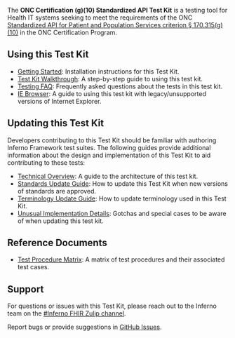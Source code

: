 The **ONC Certification (g)(10) Standardized API Test Kit** is a testing tool
for Health IT systems seeking to meet the requirements of the ONC [Standardized
API for Patient and Population Services criterion §
170.315(g)(10)](https://www.healthit.gov/test-method/standardized-api-patient-and-population-services)
in the ONC Certification Program.

## Using this Test Kit

* [Getting Started](https://github.com/onc-healthit/onc-certification-g10-test-kit/?tab=readme-ov-file#getting-started): Installation instructions for this Test Kit.
* [Test Kit Walkthrough](Walkthrough): A step-by-step guide to using this test kit.
* [Testing FAQ](FAQ.md): Frequently asked questions about the tests in this test kit.
* [IE Browser](IE-Browser): A guide to using this test kit with legacy/unsupported versions of Internet Explorer.

## Updating this Test Kit

Developers contributing to this Test Kit should be familiar with authoring
Inferno Framework test suites.  The following guides provide additional
information about the design and implementation of this Test Kit to aid
contributing to these tests:

* [Technical Overview](Technical-Overview): A guide to the architecture of this test kit.
* [Standards Update Guide](SVAP-Update-Guide): How to update this Test Kit when new versions of standards are approved.
* [Terminology Update Guide](Terminology-Update-Guide): How to update terminology used in this Test Kit.
* [Unusual Implementation Details](Unusual-Implementation-Details):  Gotchas and special cases to be aware of when updating this test kit.

## Reference Documents
* [Test Procedure Matrix](https://github.com/onc-healthit/onc-certification-g10-test-kit/raw/refs/heads/main/onc_certification_g10_matrix.xlsx): A matrix of test procedures and their associated test cases.

## Support

For questions or issues with this Test Kit, please reach out to the Inferno team
on the [#Inferno FHIR Zulip
channel](https://chat.fhir.org/#narrow/stream/179309-inferno).

Report bugs or provide suggestions in [GitHub Issues](/inferno-framework/us-core-test-kit/issues).